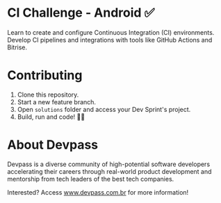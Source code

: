 
# CI Challenge - Android ✅

Learn to create and configure Continuous Integration (CI) environments. Develop CI pipelines and integrations with tools like GitHub Actions and Bitrise.

# Contributing

1. Clone this repository.
2. Start a new feature branch. 
3. Open `solutions` folder and access your Dev Sprint's project.
4. Build, run and code! 👩‍💻

# About Devpass

Devpass is a diverse community of high-potential software developers accelerating their careers through real-world product development and mentorship from tech leaders of the best tech companies.

Interested? Access www.devpass.com.br for more information!